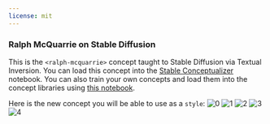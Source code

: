 ```yaml
---
license: mit
---
```

### Ralph McQuarrie on Stable Diffusion
This is the `<ralph-mcquarrie>` concept taught to Stable Diffusion via Textual Inversion. You can load this concept into the [Stable Conceptualizer](https://colab.research.google.com/github/huggingface/notebooks/blob/main/diffusers/stable_conceptualizer_inference.ipynb) notebook. You can also train your own concepts and load them into the concept libraries using [this notebook](https://colab.research.google.com/github/huggingface/notebooks/blob/main/diffusers/sd_textual_inversion_training.ipynb).

Here is the new concept you will be able to use as a `style`:
![<ralph-mcquarrie> 0](https://huggingface.co/sd-concepts-library/ralph-mcquarrie/resolve/main/concept_images/0.jpeg)
![<ralph-mcquarrie> 1](https://huggingface.co/sd-concepts-library/ralph-mcquarrie/resolve/main/concept_images/4.jpeg)
![<ralph-mcquarrie> 2](https://huggingface.co/sd-concepts-library/ralph-mcquarrie/resolve/main/concept_images/1.jpeg)
![<ralph-mcquarrie> 3](https://huggingface.co/sd-concepts-library/ralph-mcquarrie/resolve/main/concept_images/3.jpeg)
![<ralph-mcquarrie> 4](https://huggingface.co/sd-concepts-library/ralph-mcquarrie/resolve/main/concept_images/2.jpeg)

